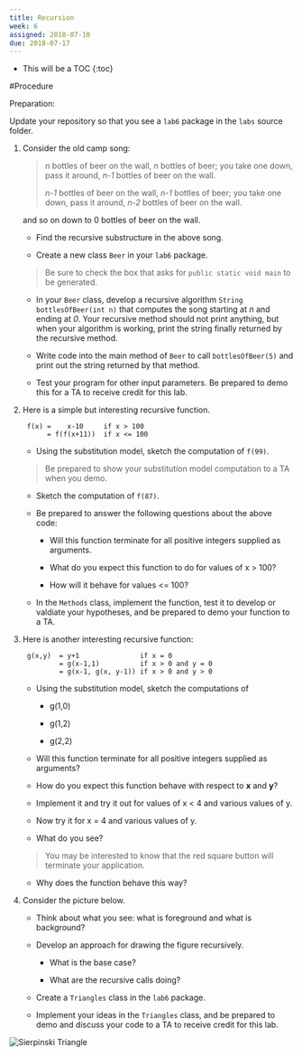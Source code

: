 ```yaml
---
title: Recursion
week: 6
assigned: 2018-07-10
due: 2018-07-17
---
```


* This will be a TOC
{:toc}

#Procedure

Preparation:

Update your repository so that you see a `lab6` package in the `labs` source folder.


1. Consider the old camp song:

	>*n* bottles of beer on the wall, *n* bottles of beer;
	>you take one down, pass it around, *n-1* bottles of beer on the wall.
	>
	>*n-1* bottles of beer on the wall, *n-1* bottles of beer;
	>you take one down, pass it around, *n-2* bottles of beer on the wall.

	and so on down to 0 bottles of beer on the wall.

	* Find the recursive substructure in the above song.

	* Create a new class `Beer` in your `lab6` package.
	  
	> Be sure to check the box that asks for `public static void main` to be generated.
	  
	* In your `Beer` class, develop a recursive algorithm `String bottlesOfBeer(int n)` that computes the song starting at *n* and ending at *0*. Your recursive method should not print anything, but when your algorithm is working, print the string finally returned by the recursive method.

	* Write code into the main method of `Beer` to call `bottlesOfBeer(5)` and print out the string returned by that method.

	* Test your program for other input parameters. Be prepared to demo this for a TA to receive credit for this lab.

2. Here is a simple but interesting recursive function.

        f(x) =    x-10     if x > 100
             = f(f(x+11))  if x <= 100
		
	* Using the substitution model, sketch the computation of `f(99)`.
  
	> Be prepared to show your substitution model computation to a TA when you demo.
  
	* Sketch the computation of `f(87)`.
  
	* Be prepared to answer the following questions about the above code:
	
		* Will this function terminate for all positive integers supplied as arguments.
		
		* What do you expect this function to do for values of x > 100?
		
		* How will it behave for values <= 100?
	
	* In the `Methods` class, implement the function, test it to develop or valdiate your hypotheses, and be prepared to demo your function to a TA.

3. Here is another interesting recursive function:

        g(x,y)  = y+1               if x = 0
                = g(x-1,1)          if x > 0 and y = 0
                = g(x-1, g(x, y-1)) if x > 0 and y > 0

	* Using the substitution model, sketch the computations  of 
		
		* g(1,0)
		
		* g(1,2)
		
		* g(2,2)
  
	* Will this function terminate for all positive integers supplied as arguments?

	* How do you expect this function behave with respect to **x** and **y**?

	* Implement it and try it out for values of x < 4 and various values of y.

	* Now try it for x = 4 and various values of y.

	* What do you see?
  
	> You may be interested to know that the red square button will terminate your application.
  
	* Why does the function behave this way?

4. Consider the picture below.

	* Think about what you see:  what is foreground and what is background?
  
	* Develop an approach for drawing the figure recursively.
  
		* What is the base case?
	 
		* What are the recursive calls doing?
	 
	* Create a `Triangles` class in the `lab6` package.

	* Implement your ideas in the `Triangles` class, and be prepared to demo and discuss your code to a TA to receive credit for this lab.


![Sierpinski Triangle](../../../assignments/triangle.png)

